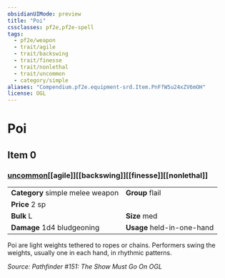 ```yaml
---
obsidianUIMode: preview
title: "Poi"
cssclasses: pf2e,pf2e-spell
tags:
  - pf2e/weapon
  - trait/agile
  - trait/backswing
  - trait/finesse
  - trait/nonlethal
  - trait/uncommon
  - category/simple
aliases: "Compendium.pf2e.equipment-srd.Item.PnFfW5u24xZV6mOH"
license: OGL
---
```

# Poi
## Item 0
### [uncommon](uncommon "Uncommon Rarity Trait")[[agile]][[backswing]][[finesse]][[nonlethal]]

|  |  |
| -- | -- |
| **Category** simple melee weapon | **Group** flail |
| **Price** 2 sp |  |
| **Bulk** L | **Size** med |
| **Damage** 1d4 bludgeoning  | **Usage** held-in-one-hand |



Poi are light weights tethered to ropes or chains. Performers swing the weights, usually one in each hand, in rhythmic patterns.

*Source: Pathfinder #151: The Show Must Go On*
*OGL*